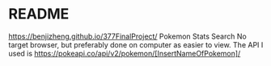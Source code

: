 # README
https://benjizheng.github.io/377FinalProject/
Pokemon Stats Search
No target browser, but preferably done on computer as easier to view.
The API I used is https://pokeapi.co/api/v2/pokemon/[InsertNameOfPokemon]/

